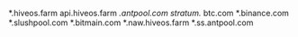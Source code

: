 *.hiveos.farm
api.hiveos.farm
*.antpool.com
stratum.*
btc.com
*.binance.com
*.slushpool.com
*.bitmain.com
*.naw.hiveos.farm
*.ss.antpool.com
